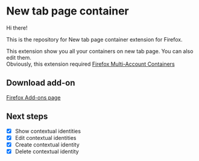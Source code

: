 # New tab page container
Hi there!  
  
This is the repository for New tab page container extension for Firefox.  
  
This extension show you all your containers on new tab page. You can also edit them.  
Obviously, this extension required [Firefox Multi-Account Containers](https://addons.mozilla.org/fr/firefox/addon/multi-account-containers/)  

## Download add-on
[Firefox Add-ons page](https://addons.mozilla.org/fr/firefox/addon/new-tab-page-container/)
  
## Next steps
- [x] Show contextual identities
- [x] Edit contextual identities
- [x] Create contextual identity
- [x] Delete contextual identity